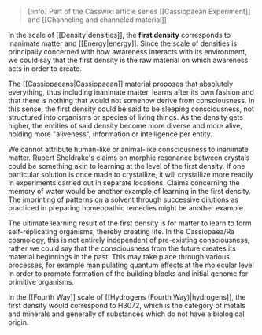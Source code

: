 
> [!info] Part of the Casswiki article series [[Cassiopaean Experiment]] and [[Channeling and channeled material]]

In the scale of [[Density|densities]], the **first density** corresponds to inanimate matter and [[Energy|energy]]. Since the scale of densities is principally concerned with how awareness interacts with its environment, we could say that the first density is the raw material on which awareness acts in order to create.

The [[Cassiopaeans|Cassiopaean]] material proposes that absolutely everything, thus including inanimate matter, learns after its own fashion and that there is nothing that would not somehow derive from consciousness. In this sense, the first density could be said to be sleeping consciousness, not structured into organisms or species of living things. As the density gets higher, the entities of said density become more diverse and more alive, holding more "aliveness", information or intelligence per entity.

We cannot attribute human-like or animal-like consciousness to inanimate matter. Rupert Sheldrake's claims on morphic resonance between crystals could be something akin to learning at the level of the first density. If one particular solution is once made to crystallize, it will crystallize more readily in experiments carried out in separate locations. Claims concerning the memory of water would be another example of learning in the first density. The imprinting of patterns on a solvent through successive dilutions as practiced in preparing homeopathic remedies might be another example.

The ultimate learning result of the first density is for matter to learn to form self-replicating organisms, thereby creating life. In the Cassiopaea/Ra cosmology, this is not entirely independent of pre-existing consciousness, rather we could say that the consciousness from the future creates its material beginnings in the past. This may take place through various processes, for example manipulating quantum effects at the molecular level in order to promote formation of the building blocks and initial genome for primitive organisms.

In the [[Fourth Way]] scale of [[Hydrogens (Fourth Way)|hydrogens]], the first density would correspond to H3072, which is the category of metals and minerals and generally of substances which do not have a biological origin.